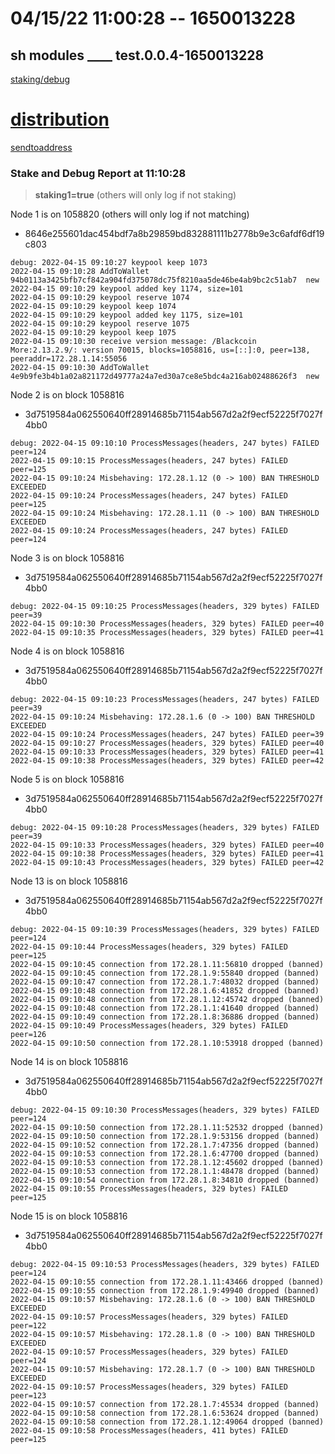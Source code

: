 # 04/15/22 11:00:28 -- 1650013228
## sh modules ____ test.0.0.4-1650013228
[staking/debug](https://github.com/danielclough/testnet-docker/blob/main/log/0.0.4-1650013228.md)
# [distribution](https://github.com/danielclough/testnet-docker/blob/main/log/0.0.4-1650013228-distribute.md)
[sendtoaddress](https://github.com/danielclough/testnet-docker/blob/main/log/0.0.4-1650013228-send.md)

### Stake and Debug Report at 11:10:28

> **staking1=true** (others will only log if not staking)

Node 1 is on 1058820 (others will only log if not matching)
 - 8646e255601dac454bdf7a8b29859bd832881111b2778b9e3c6afdf6df19c803
```
debug: 2022-04-15 09:10:27 keypool keep 1073
2022-04-15 09:10:28 AddToWallet 94b0113a3425bfb7cf842a904fd375078dc75f8210aa5de46be4ab9bc2c51ab7  new
2022-04-15 09:10:29 keypool added key 1174, size=101
2022-04-15 09:10:29 keypool reserve 1074
2022-04-15 09:10:29 keypool keep 1074
2022-04-15 09:10:29 keypool added key 1175, size=101
2022-04-15 09:10:29 keypool reserve 1075
2022-04-15 09:10:29 keypool keep 1075
2022-04-15 09:10:30 receive version message: /Blackcoin More:2.13.2.9/: version 70015, blocks=1058816, us=[::]:0, peer=138, peeraddr=172.28.1.14:55056
2022-04-15 09:10:30 AddToWallet 4e9b9fe3b4b1a02a821172d49777a24a7ed30a7ce8e5bdc4a216ab02488626f3  new
```

Node 2 is on block 1058816
 - 3d7519584a062550640ff28914685b71154ab567d2a2f9ecf52225f7027f4bb0
```
debug: 2022-04-15 09:10:10 ProcessMessages(headers, 247 bytes) FAILED peer=124
2022-04-15 09:10:15 ProcessMessages(headers, 247 bytes) FAILED peer=125
2022-04-15 09:10:24 Misbehaving: 172.28.1.12 (0 -> 100) BAN THRESHOLD EXCEEDED
2022-04-15 09:10:24 ProcessMessages(headers, 247 bytes) FAILED peer=125
2022-04-15 09:10:24 Misbehaving: 172.28.1.11 (0 -> 100) BAN THRESHOLD EXCEEDED
2022-04-15 09:10:24 ProcessMessages(headers, 247 bytes) FAILED peer=124
```

Node 3 is on block 1058816
 - 3d7519584a062550640ff28914685b71154ab567d2a2f9ecf52225f7027f4bb0
```
debug: 2022-04-15 09:10:25 ProcessMessages(headers, 329 bytes) FAILED peer=39
2022-04-15 09:10:30 ProcessMessages(headers, 329 bytes) FAILED peer=40
2022-04-15 09:10:35 ProcessMessages(headers, 329 bytes) FAILED peer=41
```

Node 4 is on block 1058816
 - 3d7519584a062550640ff28914685b71154ab567d2a2f9ecf52225f7027f4bb0
```
debug: 2022-04-15 09:10:23 ProcessMessages(headers, 247 bytes) FAILED peer=39
2022-04-15 09:10:24 Misbehaving: 172.28.1.6 (0 -> 100) BAN THRESHOLD EXCEEDED
2022-04-15 09:10:24 ProcessMessages(headers, 247 bytes) FAILED peer=39
2022-04-15 09:10:27 ProcessMessages(headers, 329 bytes) FAILED peer=40
2022-04-15 09:10:33 ProcessMessages(headers, 329 bytes) FAILED peer=41
2022-04-15 09:10:38 ProcessMessages(headers, 329 bytes) FAILED peer=42
```

Node 5 is on block 1058816
 - 3d7519584a062550640ff28914685b71154ab567d2a2f9ecf52225f7027f4bb0
```
debug: 2022-04-15 09:10:28 ProcessMessages(headers, 329 bytes) FAILED peer=39
2022-04-15 09:10:33 ProcessMessages(headers, 329 bytes) FAILED peer=40
2022-04-15 09:10:38 ProcessMessages(headers, 329 bytes) FAILED peer=41
2022-04-15 09:10:43 ProcessMessages(headers, 329 bytes) FAILED peer=42
```

Node 13 is on block 1058816
 - 3d7519584a062550640ff28914685b71154ab567d2a2f9ecf52225f7027f4bb0
```
debug: 2022-04-15 09:10:39 ProcessMessages(headers, 329 bytes) FAILED peer=124
2022-04-15 09:10:44 ProcessMessages(headers, 329 bytes) FAILED peer=125
2022-04-15 09:10:45 connection from 172.28.1.11:56810 dropped (banned)
2022-04-15 09:10:45 connection from 172.28.1.9:55840 dropped (banned)
2022-04-15 09:10:47 connection from 172.28.1.7:48032 dropped (banned)
2022-04-15 09:10:48 connection from 172.28.1.6:41852 dropped (banned)
2022-04-15 09:10:48 connection from 172.28.1.12:45742 dropped (banned)
2022-04-15 09:10:48 connection from 172.28.1.1:41640 dropped (banned)
2022-04-15 09:10:49 connection from 172.28.1.8:36886 dropped (banned)
2022-04-15 09:10:49 ProcessMessages(headers, 329 bytes) FAILED peer=126
2022-04-15 09:10:50 connection from 172.28.1.10:53918 dropped (banned)
```

Node 14 is on block 1058816
 - 3d7519584a062550640ff28914685b71154ab567d2a2f9ecf52225f7027f4bb0
```
debug: 2022-04-15 09:10:30 ProcessMessages(headers, 329 bytes) FAILED peer=124
2022-04-15 09:10:50 connection from 172.28.1.11:52532 dropped (banned)
2022-04-15 09:10:50 connection from 172.28.1.9:53156 dropped (banned)
2022-04-15 09:10:52 connection from 172.28.1.7:47356 dropped (banned)
2022-04-15 09:10:53 connection from 172.28.1.6:47700 dropped (banned)
2022-04-15 09:10:53 connection from 172.28.1.12:45602 dropped (banned)
2022-04-15 09:10:53 connection from 172.28.1.1:48478 dropped (banned)
2022-04-15 09:10:54 connection from 172.28.1.8:34810 dropped (banned)
2022-04-15 09:10:55 ProcessMessages(headers, 329 bytes) FAILED peer=125
```

Node 15 is on block 1058816
 - 3d7519584a062550640ff28914685b71154ab567d2a2f9ecf52225f7027f4bb0
```
debug: 2022-04-15 09:10:53 ProcessMessages(headers, 329 bytes) FAILED peer=124
2022-04-15 09:10:55 connection from 172.28.1.11:43466 dropped (banned)
2022-04-15 09:10:55 connection from 172.28.1.9:49940 dropped (banned)
2022-04-15 09:10:57 Misbehaving: 172.28.1.6 (0 -> 100) BAN THRESHOLD EXCEEDED
2022-04-15 09:10:57 ProcessMessages(headers, 329 bytes) FAILED peer=122
2022-04-15 09:10:57 Misbehaving: 172.28.1.8 (0 -> 100) BAN THRESHOLD EXCEEDED
2022-04-15 09:10:57 ProcessMessages(headers, 329 bytes) FAILED peer=124
2022-04-15 09:10:57 Misbehaving: 172.28.1.7 (0 -> 100) BAN THRESHOLD EXCEEDED
2022-04-15 09:10:57 ProcessMessages(headers, 329 bytes) FAILED peer=123
2022-04-15 09:10:57 connection from 172.28.1.7:45534 dropped (banned)
2022-04-15 09:10:58 connection from 172.28.1.6:53624 dropped (banned)
2022-04-15 09:10:58 connection from 172.28.1.12:49064 dropped (banned)
2022-04-15 09:10:58 ProcessMessages(headers, 411 bytes) FAILED peer=125
```
